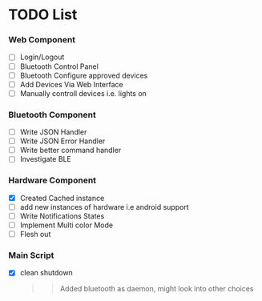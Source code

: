 # TODO List

### Web Component

- [ ] Login/Logout
- [ ] Bluetooth Control Panel
- [ ] Bluetooth Configure approved devices
- [ ] Add Devices Via Web Interface
- [ ] Manually controll devices i.e. lights on 

### Bluetooth Component

- [ ] Write JSON Handler
- [ ] Write JSON Error Handler
- [ ] Write better command handler
- [ ] Investigate BLE

### Hardware Component

- [x] Created Cached instance
- [ ] add new instances of hardware i.e android support
- [ ] Write Notifications States
- [ ] Implement Multi color Mode
- [ ] Flesh out

### Main Script

- [x] clean shutdown 
    >> Added bluetooth as daemon, might look into other choices
